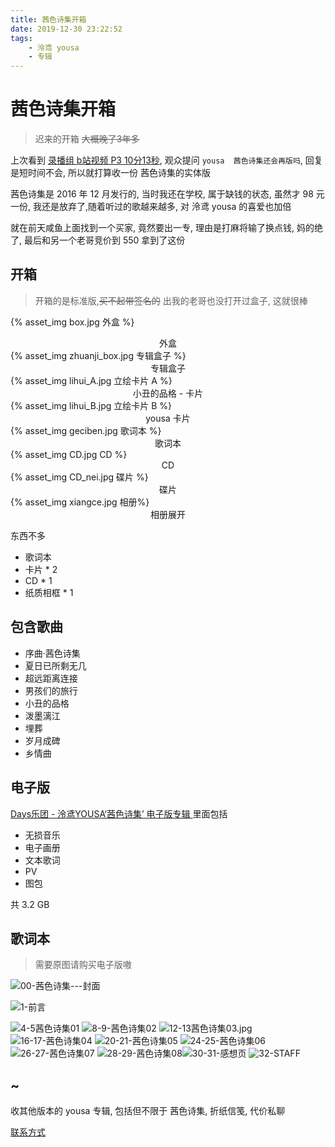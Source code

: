 ```yaml
---
title: 茜色诗集开箱
date: 2019-12-30 23:22:52
tags:
	- 泠鸢 yousa
	- 专辑
---
```


# 茜色诗集开箱

> 迟来的开箱 ~~大概晚了3年多~~

上次看到 [录播组 b站视频 P3 10分13秒](https://www.bilibili.com/video/av78305621?p=3), 观众提问 `yousa  茜色诗集还会再版吗`, 回复是短时间不会, 所以就打算收一份 茜色诗集的实体版

茜色诗集是 2016 年 12 月发行的, 当时我还在学校, 属于缺钱的状态, 虽然才 98 元一份, 我还是放弃了,随着听过的歌越来越多, 对 泠鸢 yousa 的喜爱也加倍

就在前天咸鱼上面找到一个买家,  竟然要出一专, 理由是打麻将输了换点钱, 妈的绝了, 最后和另一个老哥竞价到 550 拿到了这份

<!--more-->

## 开箱

> 开箱的是标准版,~~买不起带签名的~~  出我的老哥也没打开过盒子, 这就很棒



{% asset_img box.jpg 外盒 %}

<center>外盒</center>
{% asset_img zhuanji_box.jpg 专辑盒子 %}

<center>专辑盒子</center>
{% asset_img lihui_A.jpg 立绘卡片 A %}

<center>小丑的品格 - 卡片</center>
{% asset_img lihui_B.jpg 立绘卡片 B %}
<center>yousa 卡片</center>
{% asset_img geciben.jpg 歌词本 %}
<center>歌词本</center>
{% asset_img CD.jpg CD %}
<center>CD</center>
{% asset_img CD_nei.jpg 碟片 %}
<center>碟片</center>
{% asset_img xiangce.jpg 相册%}
<center>相册展开</center>

东西不多

* 歌词本
* 卡片 * 2
* CD * 1
* 纸质相框 * 1



## 包含歌曲

* 序曲·茜色诗集
* 夏日已所剩无几
* 超远距离连接
* 男孩们的旅行
* 小丑的品格
* 泼墨漓江
* 埋葬
* 岁月成碑
* 乡情曲

## 电子版

[Days乐团 - 泠鸢YOUSA‘茜色诗集’ 电子版专辑 ](https://item.taobao.com/item.htm?id=538239074325)
里面包括

* 无损音乐
* 电子画册
* 文本歌词
* PV 
* 图包

共 3.2 GB


## 歌词本
> 需要原图请购买电子版嗷

![00-茜色诗集---封面](https://static.haozi.moe/茜色诗集/内页和插画/歌词本/00-茜色诗集---封面.jpg)

![1-前言](https://static.haozi.moe/茜色诗集/内页和插画/歌词本/1-前言.jpg)

![4-5茜色诗集01](https://static.haozi.moe/茜色诗集/内页和插画/歌词本/4-5茜色诗集01.jpg)
![8-9-茜色诗集02](https://static.haozi.moe/茜色诗集/内页和插画/歌词本/8-9-茜色诗集02.jpg)
![12-13茜色诗集03.jpg](https://static.haozi.moe/茜色诗集/内页和插画/歌词本/12-13茜色诗集03.jpg)
![16-17-茜色诗集04](https://static.haozi.moe/茜色诗集/内页和插画/歌词本/16-17-茜色诗集04.jpg)
![20-21-茜色诗集05](https://static.haozi.moe/茜色诗集/内页和插画/歌词本/20-21-茜色诗集05.jpg)
![24-25-茜色诗集06](https://static.haozi.moe/茜色诗集/内页和插画/歌词本/24-25-茜色诗集06.jpg)
![26-27-茜色诗集07](https://static.haozi.moe/茜色诗集/内页和插画/歌词本/26-27-茜色诗集07.jpg)
![28-29-茜色诗集08](https://static.haozi.moe/茜色诗集/内页和插画/歌词本/28-29-茜色诗集08.jpg)![30-31-感想页](https://static.haozi.moe/茜色诗集/内页和插画/歌词本/30-31-感想页.jpg)
![32-STAFF](https://static.haozi.moe/茜色诗集/内页和插画/歌词本/32-STAFF.jpg)

## ~

收其他版本的 yousa 专辑, 包括但不限于 茜色诗集, 折纸信笺, 代价私聊

[联系方式](/about)

